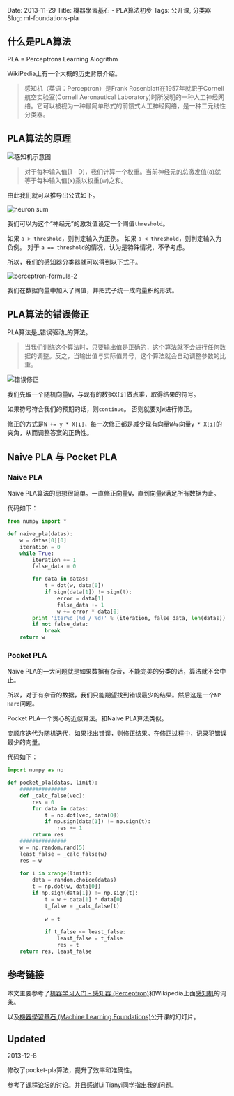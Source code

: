 Date: 2013-11-29
Title: 機器學習基石 - PLA算法初步
Tags: 公开课, 分类器
Slug: ml-foundations-pla

## 什么是PLA算法

PLA = Perceptrons Learning Alogrithm


WikiPedia上有一个大概的历史背景介绍。

> 感知机（英语：Perceptron）是Frank Rosenblatt在1957年就职于Cornell航空实验室(Cornell Aeronautical Laboratory)时所发明的一种人工神经网络。它可以被视为一种最简单形式的前馈式人工神经网络，是一种二元线性分类器。


## PLA算法的原理

![感知机示意图][1]

> 对于每种输入值(1 - D)，我们计算一个权重。当前神经元的总激发值(a)就等于每种输入值(x)乘以权重(w)之和。

由此我们就可以推导出公式如下。

![neuron sum][2]

我们可以为这个“神经元”的激发值设定一个阈值``threshold``。

如果 ``a > threshold``，则判定输入为正例。
如果 ``a < threshold``，则判定输入为负例。
对于 ``a == threshold``的情况，认为是特殊情况，不予考虑。

所以，我们的感知器分类器就可以得到以下式子。

![perceptron-formula-2][3]

我们在数据向量中加入了阈值，并把式子统一成向量积的形式。

## PLA算法的错误修正

PLA算法是_错误驱动_的算法。

> 当我们训练这个算法时，只要输出值是正确的，这个算法就不会进行任何数据的调整。反之，当输出值与实际值异号，这个算法就会自动调整参数的比重。

![错误修正][4]

我们先取一个随机向量``W``，与现有的数据``X[i]``做点乘，取得结果的符号。

如果符号符合我们的预期的话，则``continue``。
否则就要对``W``进行修正。

修正的方式是``W += y * X[i]``，每一次修正都是减少现有向量``W``与向量``y * X[i]``的夹角，从而调整答案的正确性。

## Naive PLA 与 Pocket PLA

### Naive PLA

Naive PLA算法的思想很简单。一直修正向量``W``，直到向量``W``满足所有数据为止。

代码如下：

```python
from numpy import *

def naive_pla(datas):
    w = datas[0][0]
    iteration = 0
    while True:
        iteration += 1
        false_data = 0

        for data in datas:
            t = dot(w, data[0])
            if sign(data[1]) != sign(t):
                error = data[1]  
                false_data += 1
                w += error * data[0]
        print 'iter%d (%d / %d)' % (iteration, false_data, len(datas))
        if not false_data:
            break
    return w
```

### Pocket PLA

Naive PLA的一大问题就是如果数据有杂音，不能完美的分类的话，算法就不会中止。

所以，对于有杂音的数据，我们只能期望找到错误最少的结果。然后这是一个``NP Hard``问题。

Pocket PLA一个贪心的近似算法。和Naive PLA算法类似。

变顺序迭代为随机迭代，如果找出错误，则修正结果。在修正过程中，记录犯错误最少的向量。

代码如下：

```python
import numpy as np

def pocket_pla(datas, limit):
    ###############
    def _calc_false(vec):
        res = 0
        for data in datas:
            t = np.dot(vec, data[0])
            if np.sign(data[1]) != np.sign(t):
                res += 1
        return res
    ###############
    w = np.random.rand(5)
    least_false = _calc_false(w)
    res = w
    
    for i in xrange(limit):
        data = random.choice(datas)
        t = np.dot(w, data[0])
        if np.sign(data[1]) != np.sign(t):
            t = w + data[1] * data[0]
            t_false = _calc_false(t)
            
            w = t
            
            if t_false <= least_false:
                least_false = t_false
                res = t
    return res, least_false
```

## 参考链接

本文主要参考了[机器学习入门 - 感知器 (Perceptron)][5]和Wikipedia上面[感知机][6]的词条。

以及[機器學習基石 (Machine Learning Foundations)][7]公开课的幻灯片。

## Updated

2013-12-8

修改了pocket-pla算法，提升了效率和准确性。

参考了[课程论坛][8]的讨论。并且感谢Li Tianyi同学指出我的问题。


  [1]: http://wizmann-tk-pic.u.qiniudn.com/blog-perceptron-Ncell.png
  [2]: http://wizmann-tk-pic.u.qiniudn.com/blog-perceptron-formula-1.jpg
  [3]: http://wizmann-tk-pic.u.qiniudn.com/blog-perceptron-formula-2.png
  [4]: http://wizmann-tk-pic.u.qiniudn.com/blog-perceptron-update.png
  [5]: http://shaoxiongjiang.com/2013/03/%E6%9C%BA%E5%99%A8%E5%AD%A6%E4%B9%A0%E5%85%A5%E9%97%A8-%E6%84%9F%E7%9F%A5%E5%99%A8-perceptron/
  [6]: http://zh.wikipedia.org/wiki/%E6%84%9F%E7%9F%A5%E5%99%A8
  [7]: https://class.coursera.org/ntumlone-001/class
  [8]: https://class.coursera.org/ntumlone-001/forum/thread?thread_id=116#post-632

